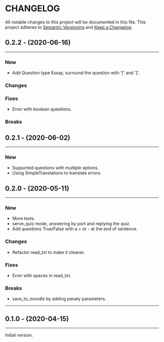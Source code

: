 # CHANGELOG

All notable changes to this project will be documented in this file.
This project adheres to [Semantic Versioning](http://semver.org/) and [Keep a Changelog](http://keepachangelog.com/).



## 0.2.2 - (2020-06-16)
---

### New
* Add Question type Essay, surround the question with '[' and ']'.

### Changes

### Fixes
* Error with boolean questions.

### Breaks


## 0.2.1 - (2020-06-02)
---

### New
* Supported questions with multiple options.
* Using SimpleTranslations to translate errors.


## 0.2.0 - (2020-05-11)

---

### New
* More tests.
* serve_quiz mode, answering by port and replying the quiz.
* Add questions True/False with a + or - at the end of sentence.

### Changes
* Refactor read_txt to make it cleaner.

### Fixes
* Error with spaces in read_txt.

### Breaks
* save_to_moodle by adding penaly parameters.

---

## 0.1.0 - (2020-04-15)
---

Initial version.
